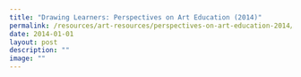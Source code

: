 ```yaml
---
title: "Drawing Learners: Perspectives on Art Education (2014)"
permalink: /resources/art-resources/perspectives-on-art-education-2014/
date: 2014-01-01
layout: post
description: ""
image: ""
---
```

